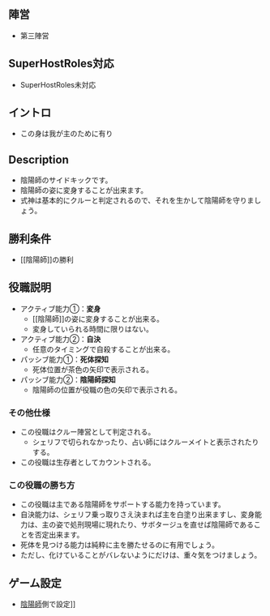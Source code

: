 ## 陣営
- 第三陣営

## SuperHostRoles対応
- SuperHostRoles未対応

## イントロ
- この身は我が主のために有り

## Description
- 陰陽師のサイドキックです。
- 陰陽師の姿に変身することが出来ます。
- 式神は基本的にクルーと判定されるので、それを生かして陰陽師を守りましょう。

## 勝利条件
- [[陰陽師]]の勝利

## 役職説明
- アクティブ能力①：**変身**
  - [[陰陽師]]の姿に変身することが出来る。
  - 変身していられる時間に限りはない。
- アクティブ能力②：**自決**
  - 任意のタイミングで自殺することが出来る。
- パッシブ能力①：**死体探知**
  - 死体位置が茶色の矢印で表示される。
- パッシブ能力②：**陰陽師探知**
  - 陰陽師の位置が役職の色の矢印で表示される。
### その他仕様
- この役職はクルー陣営として判定される。
  - シェリフで切られなかったり、占い師にはクルーメイトと表示されたりする。
- この役職は生存者としてカウントされる。
### この役職の勝ち方
- この役職は主である陰陽師をサポートする能力を持っています。
- 自決能力は、シェリフ乗っ取りさえ決まれば主を白塗り出来ますし、変身能力は、主の姿で処刑現場に現れたり、サボタージュを直せば陰陽師であることを否定出来ます。
- 死体を見つける能力は純粋に主を勝たせるのに有用でしょう。
- ただし、化けていることがバレないようにだけは、重々気をつけましょう。

## ゲーム設定
- [陰陽師]([[陰陽師#ゲーム設定)側で設定]]